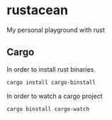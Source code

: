 # rustacean
My personal playground with rust

## Cargo

In order to install rust binaries
```sh
cargo install cargo-binstall
```

In order to watch a cargo project
```sh
cargo binstall cargo-watch
```